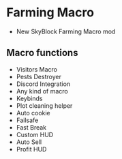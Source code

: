 # Farming Macro
- New SkyBlock Farming Macro mod
## Macro functions
- Visitors Macro
- Pests Destroyer
- Discord Integration
- Any kind of macro
- Keybinds
- Plot cleaning helper
- Auto cookie
- Failsafe
- Fast Break
- Custom HUD
- Auto Sell
- Profit HUD

